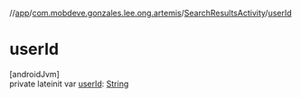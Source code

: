 //[app](../../../index.md)/[com.mobdeve.gonzales.lee.ong.artemis](../index.md)/[SearchResultsActivity](index.md)/[userId](user-id.md)

# userId

[androidJvm]\
private lateinit var [userId](user-id.md): [String](https://kotlinlang.org/api/latest/jvm/stdlib/kotlin/-string/index.html)
